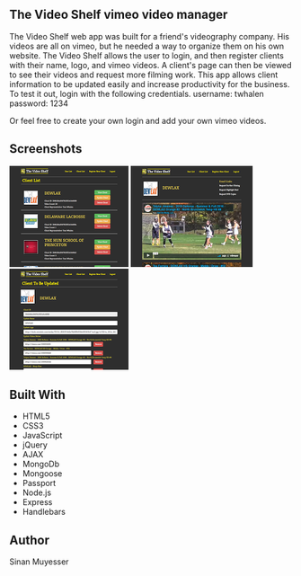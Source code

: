 ## The Video Shelf vimeo video manager

The Video Shelf web app was built for a friend's videography company.  His videos are all on vimeo, 
but he needed a way to organize them on his own website.  The Video Shelf allows the user to login,
and then register clients with their name, logo, and vimeo videos.  A client's page can then be viewed 
to see their videos and request more filming work.  This app allows client information to be updated 
easily and increase productivity for the business.  
To test it out, login with the following credentials.
username: twhalen
password: 1234

Or feel free to create your own login and add your own vimeo videos.


## Screenshots

   ![Client list](https://github.com/SMuyesser/thevideoshelf/blob/master/public/images/clientlist.png)
   ![Client page](https://github.com/SMuyesser/thevideoshelf/blob/master/public/images/clientpage.png)
   ![Edit client](https://github.com/SMuyesser/thevideoshelf/blob/master/public/images/editclient.png)
   
   
## Built With

- HTML5
- CSS3
- JavaScript
- jQuery
- AJAX
- MongoDb
- Mongoose
- Passport
- Node.js
- Express
- Handlebars


## Author

Sinan Muyesser
